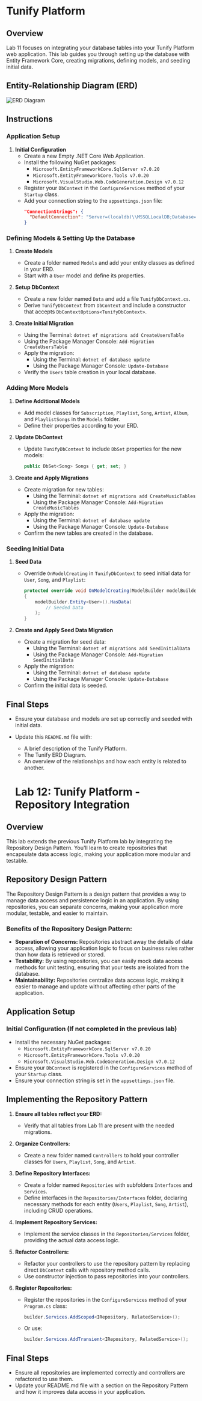# Tunify Platform


## Overview

Lab 11 focuses on integrating your database tables into your Tunify Platform web application. This lab guides you through setting up the database with Entity Framework Core, creating migrations, defining models, and seeding initial data.

## Entity-Relationship Diagram (ERD)

![ERD Diagram](images/Tunify.png)


## Instructions

### Application Setup

1. **Initial Configuration**
   - Create a new Empty .NET Core Web Application.
   - Install the following NuGet packages:
     - `Microsoft.EntityFrameworkCore.SqlServer v7.0.20`
     - `Microsoft.EntityFrameworkCore.Tools v7.0.20`
     - `Microsoft.VisualStudio.Web.CodeGeneration.Design v7.0.12`
   - Register your `DbContext` in the `ConfigureServices` method of your `Startup` class.
   - Add your connection string to the `appsettings.json` file:
     ```json
     "ConnectionStrings": {
       "DefaultConnection": "Server=(localdb)\\MSSQLLocalDB;Database=TunifyDB;Trusted_Connection=true;TrustServerCertificate=True;MultipleActiveResultSets=true"
     }
     ```

### Defining Models & Setting Up the Database

1. **Create Models**
   - Create a folder named `Models` and add your entity classes as defined in your ERD.
   - Start with a `User` model and define its properties.

2. **Setup DbContext**
   - Create a new folder named `Data` and add a file `TunifyDbContext.cs`.
   - Derive `TunifyDbContext` from `DbContext` and include a constructor that accepts `DbContextOptions<TunifyDbContext>`.

3. **Create Initial Migration**
   - Using the Terminal: `dotnet ef migrations add CreateUsersTable`
   - Using the Package Manager Console: `Add-Migration CreateUsersTable`
   - Apply the migration:
     - Using the Terminal: `dotnet ef database update`
     - Using the Package Manager Console: `Update-Database`
   - Verify the `Users` table creation in your local database.

### Adding More Models

1. **Define Additional Models**
   - Add model classes for `Subscription`, `Playlist`, `Song`, `Artist`, `Album`, and `PlaylistSongs` in the `Models` folder.
   - Define their properties according to your ERD.

2. **Update DbContext**
   - Update `TunifyDbContext` to include `DbSet` properties for the new models:
     ```csharp
     public DbSet<Song> Songs { get; set; }
     ```

3. **Create and Apply Migrations**
   - Create migration for new tables:
     - Using the Terminal: `dotnet ef migrations add CreateMusicTables`
     - Using the Package Manager Console: `Add-Migration CreateMusicTables`
   - Apply the migration:
     - Using the Terminal: `dotnet ef database update`
     - Using the Package Manager Console: `Update-Database`
   - Confirm the new tables are created in the database.

### Seeding Initial Data

1. **Seed Data**
   - Override `OnModelCreating` in `TunifyDbContext` to seed initial data for `User`, `Song`, and `Playlist`:
     ```csharp
     protected override void OnModelCreating(ModelBuilder modelBuilder)
     {
         modelBuilder.Entity<User>().HasData(
             // Seeded Data
         );
     }
     ```

2. **Create and Apply Seed Data Migration**
   - Create a migration for seed data:
     - Using the Terminal: `dotnet ef migrations add SeedInitialData`
     - Using the Package Manager Console: `Add-Migration SeedInitialData`
   - Apply the migration:
     - Using the Terminal: `dotnet ef database update`
     - Using the Package Manager Console: `Update-Database`
   - Confirm the initial data is seeded.

## Final Steps

- Ensure your database and models are set up correctly and seeded with initial data.
- Update this `README.md` file with:
  - A brief description of the Tunify Platform.
  - The Tunify ERD Diagram.
  - An overview of the relationships and how each entity is related to another.


  # Lab 12: Tunify Platform - Repository Integration

## Overview

This lab extends the previous Tunify Platform lab by integrating the Repository Design Pattern. You'll learn to create repositories that encapsulate data access logic, making your application more modular and testable.

## Repository Design Pattern

The Repository Design Pattern is a design pattern that provides a way to manage data access and persistence logic in an application. By using repositories, you can separate concerns, making your application more modular, testable, and easier to maintain.

### Benefits of the Repository Design Pattern:
- **Separation of Concerns:** Repositories abstract away the details of data access, allowing your application logic to focus on business rules rather than how data is retrieved or stored.
- **Testability:** By using repositories, you can easily mock data access methods for unit testing, ensuring that your tests are isolated from the database.
- **Maintainability:** Repositories centralize data access logic, making it easier to manage and update without affecting other parts of the application.

## Application Setup

### Initial Configuration (If not completed in the previous lab)
- Install the necessary NuGet packages:
  - `Microsoft.EntityFrameworkCore.SqlServer v7.0.20`
  - `Microsoft.EntityFrameworkCore.Tools v7.0.20`
  - `Microsoft.VisualStudio.Web.CodeGeneration.Design v7.0.12`
- Ensure your `DbContext` is registered in the `ConfigureServices` method of your `Startup` class.
- Ensure your connection string is set in the `appsettings.json` file.

## Implementing the Repository Pattern

1. **Ensure all tables reflect your ERD:**
   - Verify that all tables from Lab 11 are present with the needed migrations.

2. **Organize Controllers:**
   - Create a new folder named `Controllers` to hold your controller classes for `Users`, `Playlist`, `Song`, and `Artist`.

3. **Define Repository Interfaces:**
   - Create a folder named `Repositories` with subfolders `Interfaces` and `Services`.
   - Define interfaces in the `Repositories/Interfaces` folder, declaring necessary methods for each entity (`Users`, `Playlist`, `Song`, `Artist`), including CRUD operations.

4. **Implement Repository Services:**
   - Implement the service classes in the `Repositories/Services` folder, providing the actual data access logic.

5. **Refactor Controllers:**
   - Refactor your controllers to use the repository pattern by replacing direct `DbContext` calls with repository method calls.
   - Use constructor injection to pass repositories into your controllers.

6. **Register Repositories:**
   - Register the repositories in the `ConfigureServices` method of your `Program.cs` class:
     ```csharp
     builder.Services.AddScoped<IRepository, RelatedService>();
     ```
   - Or use:
     ```csharp
     builder.Services.AddTransient<IRepository, RelatedService>();
     ```

## Final Steps

- Ensure all repositories are implemented correctly and controllers are refactored to use them.
- Update your README.md file with a section on the Repository Pattern and how it improves data access in your application.
